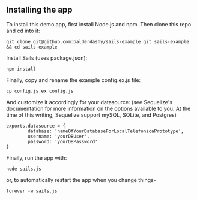 Installing the app
--

To install this demo app, first install Node.js and npm.  Then clone this repo and cd into it:

```
git clone git@github.com:balderdashy/sails-example.git sails-example && cd sails-example
```

Install Sails (uses package.json):

```
npm install
```

Finally, copy and rename the example config.ex.js file:

```
cp config.js.ex config.js
```

And customize it accordingly for your datasource:
(see Sequelize's documentation for more information on the options available to you.  At the time of this writing, Sequelize support mySQL, SQLite, and Postgres)

```
exports.datasource = {
        database: 'nameOfYourDatabaseForLocalTelefonicaPrototype',
        username: 'yourDBUser',
        password: 'yourDBPassword'
}
```

Finally, run the app with:
```
node sails.js
```

or, to automatically restart the app when you change things-
```
forever -w sails.js
```